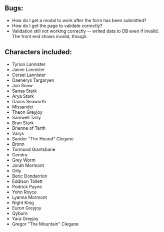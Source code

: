 ## Bugs:
* How do I get a modal to work after the form has been submitted?
* How do I get the page to validate correctly?
* Validation still not working correctly -- writed data to DB even if invalid.  The front end shows invalid, though.


## Characters included:
* Tyrion Lannister
* Jaime Lannister
* Cersei Lannister
* Daenerys Targaryen
* Jon Snow
* Sansa Stark
* Arya Stark
* Davos Seaworth
* Missandei
* Theon Greyjoy
* Samwell Tarly
* Bran Stark
* Brienne of Tarth
* Varys
* Sandor "The Hound" Clegane
* Bronn
* Tormund Giantsbane
* Gendry
* Grey Worm
* Jorah Mormont
* Gilly
* Beric Dondarrion
* Eddison Tollett
* Podrick Payne
* Yohn Royce
* Lyanna Mormont
* Night King
* Euron Greyjoy
* Qyburn
* Yara Greyjoy
* Gregor "The Mountain" Clegane